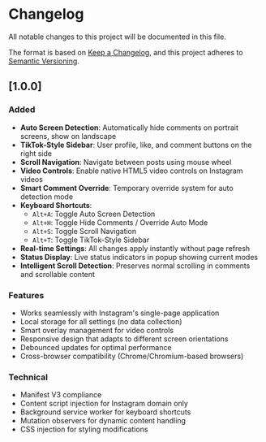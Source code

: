 # Changelog

All notable changes to this project will be documented in this file.

The format is based on [Keep a Changelog](https://keepachangelog.com/en/1.0.0/),
and this project adheres to [Semantic Versioning](https://semver.org/spec/v2.0.0.html).

## [1.0.0]

### Added
- **Auto Screen Detection**: Automatically hide comments on portrait screens, show on landscape
- **TikTok-Style Sidebar**: User profile, like, and comment buttons on the right side
- **Scroll Navigation**: Navigate between posts using mouse wheel
- **Video Controls**: Enable native HTML5 video controls on Instagram videos
- **Smart Comment Override**: Temporary override system for auto detection mode
- **Keyboard Shortcuts**:
  - `Alt+A`: Toggle Auto Screen Detection
  - `Alt+H`: Toggle Hide Comments / Override Auto Mode
  - `Alt+S`: Toggle Scroll Navigation
  - `Alt+T`: Toggle TikTok-Style Sidebar
- **Real-time Settings**: All changes apply instantly without page refresh
- **Status Display**: Live status indicators in popup showing current modes
- **Intelligent Scroll Detection**: Preserves normal scrolling in comments and scrollable content

### Features
- Works seamlessly with Instagram's single-page application
- Local storage for all settings (no data collection)
- Smart overlay management for video controls
- Responsive design that adapts to different screen orientations
- Debounced updates for optimal performance
- Cross-browser compatibility (Chrome/Chromium-based browsers)

### Technical
- Manifest V3 compliance
- Content script injection for Instagram domain only
- Background service worker for keyboard shortcuts
- Mutation observers for dynamic content handling
- CSS injection for styling modifications